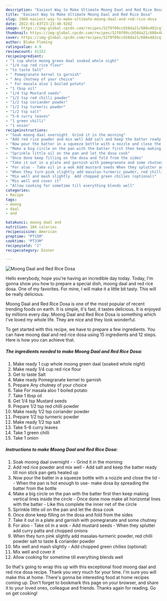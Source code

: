 ```yaml
---
description: "Easiest Way to Make Ultimate Moong Daal and Red Rice Dosa"
title: "Easiest Way to Make Ultimate Moong Daal and Red Rice Dosa"
slug: 1968-easiest-way-to-make-ultimate-moong-daal-and-red-rice-dosa
date: 2022-01-03T23:23:40.928Z
image: https://img-global.cpcdn.com/recipes/52f0f09ccb58da21/680x482cq70/moong-daal-and-red-rice-dosa-recipe-main-photo.jpg
thumbnail: https://img-global.cpcdn.com/recipes/52f0f09ccb58da21/680x482cq70/moong-daal-and-red-rice-dosa-recipe-main-photo.jpg
cover: https://img-global.cpcdn.com/recipes/52f0f09ccb58da21/680x482cq70/moong-daal-and-red-rice-dosa-recipe-main-photo.jpg
author: Blake Fleming
ratingvalue: 4.9
reviewcount: 41152
recipeingredient:
- "1 cup whole moong green daal soaked whole night"
- "1/4 cup red rice flour"
- "to taste Salt"
- " Pomegranate kernel to garnish"
- " Any chutney of your choice"
- " For masala aloo 1 boiled potato"
- "1 tbsp oil"
- "1/4 tsp Mustard seeds"
- "1/2 tsp red chilli powder"
- "1/2 tsp coriander powder"
- "1/2 tsp turmeric powder"
- "1/2 tsp salt"
- "5-6 curry leaves"
- "1 green chilli"
- "1 onion"
recipeinstructions:
- "Soak moong daal overnight  Grind it in the morning"
- "Add red rice powder and mix well Add salt and keep the batter ready till non stick pan gets heated up"
- "Now pour the batter in a squeeze bottle with a nozzle and close the lid  When the pan is hot enough to use- make dosa by spreading the batter from the bottle"
- "Make a big circle on the pan with the batter first then keep making vertical lines inside the circle Once done mow make all horizontal lines with the batter Like this complete the inner net of the circle"
- "Sprinkle little oil on the pan and let the dosa cook"
- "Once done keep filling on the dosa and fold from the sides"
- "Take it out in a plate and garnish with pomegranate and some chutney"
- "For aloo - Take oil in a wok Add mustard seeds When they splutter add curry patta and chopped onions"
- "When they turn pink slightly add masalas-turmeric powder, red chilli powder salt to taste &amp; coriander powder"
- "Mix well and mash slightly  Add chopped green chilies (optional)"
- "Mix well and cover it"
- "Allow cooking for sometime till everything blends well"
categories:
- Recipe
tags:
- moong
- daal
- and

katakunci: moong daal and 
nutrition: 104 calories
recipecuisine: American
preptime: "PT15M"
cooktime: "PT33M"
recipeyield: "2"
recipecategory: Dinner

---
```



![Moong Daal and Red Rice Dosa](https://img-global.cpcdn.com/recipes/52f0f09ccb58da21/680x482cq70/moong-daal-and-red-rice-dosa-recipe-main-photo.jpg)

Hello everybody, hope you're having an incredible day today. Today, I'm gonna show you how to prepare a special dish, moong daal and red rice dosa. One of my favorites. For mine, I will make it a little bit tasty. This will be really delicious.

Moong Daal and Red Rice Dosa is one of the most popular of recent trending foods on earth. It is simple, it's fast, it tastes delicious. It is enjoyed by millions every day. Moong Daal and Red Rice Dosa is something which I've loved my whole life. They are nice and they look wonderful.




To get started with this recipe, we have to prepare a few ingredients. You can have moong daal and red rice dosa using 15 ingredients and 12 steps. Here is how you can achieve that.

<!--inarticleads1-->

##### The ingredients needed to make Moong Daal and Red Rice Dosa:

1. Make ready 1 cup whole moong green daal (soaked whole night)
1. Make ready 1/4 cup red rice flour
1. Get to taste Salt
1. Make ready  Pomegranate kernel to garnish
1. Prepare  Any chutney of your choice
1. Take  For masala aloo 1 boiled potato
1. Take 1 tbsp oil
1. Get 1/4 tsp Mustard seeds
1. Prepare 1/2 tsp red chilli powder
1. Make ready 1/2 tsp coriander powder
1. Prepare 1/2 tsp turmeric powder
1. Make ready 1/2 tsp salt
1. Take 5-6 curry leaves
1. Take 1 green chilli
1. Take 1 onion




<!--inarticleads2-->

##### Instructions to make Moong Daal and Red Rice Dosa:

1. Soak moong daal overnight -  - Grind it in the morning
1. Add red rice powder and mix well - Add salt and keep the batter ready till non stick pan gets heated up
1. Now pour the batter in a squeeze bottle with a nozzle and close the lid -  - When the pan is hot enough to use- make dosa by spreading the batter from the bottle
1. Make a big circle on the pan with the batter first then keep making vertical lines inside the circle - Once done mow make all horizontal lines with the batter - Like this complete the inner net of the circle
1. Sprinkle little oil on the pan and let the dosa cook
1. Once done keep filling on the dosa and fold from the sides
1. Take it out in a plate and garnish with pomegranate and some chutney
1. For aloo - Take oil in a wok - Add mustard seeds - When they splutter add curry patta and chopped onions
1. When they turn pink slightly add masalas-turmeric powder, red chilli powder salt to taste &amp; coriander powder
1. Mix well and mash slightly  - Add chopped green chilies (optional)
1. Mix well and cover it
1. Allow cooking for sometime till everything blends well




So that's going to wrap this up with this exceptional food moong daal and red rice dosa recipe. Thank you very much for your time. I'm sure you will make this at home. There's gonna be interesting food at home recipes coming up. Don't forget to bookmark this page on your browser, and share it to your loved ones, colleague and friends. Thanks again for reading. Go on get cooking!
